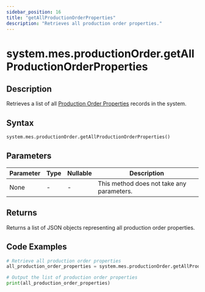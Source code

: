 ```yaml
---
sidebar_position: 16
title: "getAllProductionOrderProperties"
description: "Retrieves all production order properties."
---
```


# system.mes.productionOrder.getAllProductionOrderProperties

## Description

Retrieves a list of all [Production Order Properties](../../data-model/production-order-model/production-order-property) records in the system.

## Syntax

```python
system.mes.productionOrder.getAllProductionOrderProperties()
```

## Parameters

| Parameter | Type | Nullable | Description                               |
|-----------|------|----------|-------------------------------------------|
| None      | -    | -        | This method does not take any parameters. |

## Returns

Returns a list of JSON objects representing all production order properties.

## Code Examples

```python
# Retrieve all production order properties
all_production_order_properties = system.mes.productionOrder.getAllProductionOrderProperties()

# Output the list of production order properties
print(all_production_order_properties)
```
